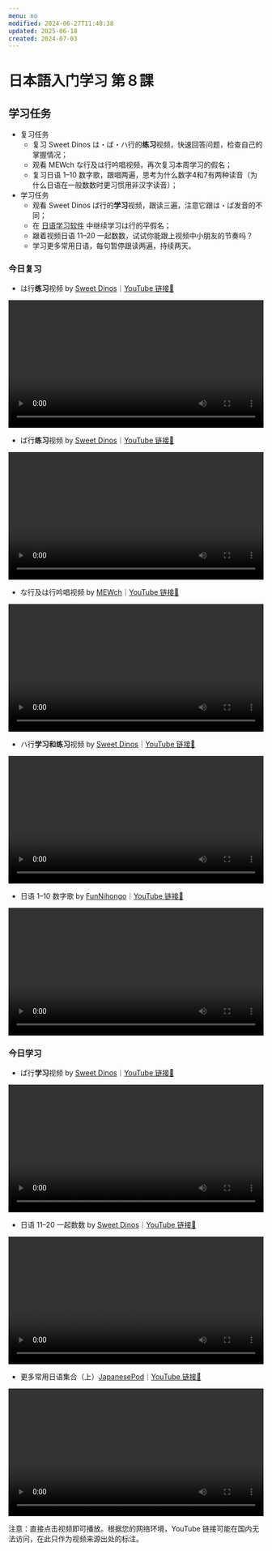 ```yaml
---
menu: no
modified: 2024-06-27T11:48:38
updated: 2025-06-18
created: 2024-07-03
---
```


# 日本語入门学习 第８課

## 学习任务

- 复习任务
	- 复习 Sweet Dinos は・ば・ハ行的**练习**视频，快速回答问题，检查自己的掌握情况；
	- 观看 MEWch な行及は行吟唱视频，再次复习本周学习的假名；
	- 复习日语 1–10 数字歌，跟唱两遍，思考为什么数字4和7有两种读音（为什么日语在一般数数时更习惯用非汉字读音）；
- 学习任务
	- 观看 Sweet Dinos ぱ行的**学习**视频，跟读三遍，注意它跟は・ば发音的不同；
	- 在 [日语学习软件](https://minielephant.net/beginner-japanese/#apps) 中继续学习は行的平假名；
	- 跟着视频日语 11–20 一起数数，试试你能跟上视频中小朋友的节奏吗？
	- 学习更多常用日语，每句暂停跟读两遍，持续两天。

### 今日复习

- は行**练习**视频 by [Sweet Dinos](https://www.youtube.com/@SweetDinos/videos)｜[YouTube 链接🔗](https://www.youtube.com/watch?v=UyXBmj5o2Kg)

<video width="100%" height="auto" controls>
  <source src="https://mini-elephant-1318622621.cos.ap-chongqing.myqcloud.com/2024/07/03/learn-hiragana-alphabet-characters-practice-6.mp4">
</video>

- ば行**练习**视频 by [Sweet Dinos](https://www.youtube.com/@SweetDinos/videos)｜[YouTube 链接🔗](https://www.youtube.com/watch?v=rHlcaBNdhEQ)

<video width="100%" height="auto" controls>
  <source src="https://mini-elephant-1318622621.cos.ap-chongqing.myqcloud.com/english/learn-hiragana-alphabet-characters-practice-14.mp4">
</video>

- な行及は行吟唱视频 by [MEWch](https://www.youtube.com/@mewch3344)｜[YouTube 链接🔗](https://www.youtube.com/watch?v=KILXPdCU3kE)

<video width="100%" height="auto" controls>
  <source src="https://mini-elephant-1318622621.cos.ap-chongqing.myqcloud.com/2024/07/03/japanese-hiragana-alphabet-song-na-ha-row.mp4" type="video/mp4">
</video>

- ハ行**学习和练习**视频 by [Sweet Dinos](https://www.youtube.com/@SweetDinos/videos)｜[YouTube 链接🔗](https://www.youtube.com/watch?v=HGUCWuW84oM)

<video width="100%" height="auto" controls>
  <source src="https://mini-elephant-1318622621.cos.ap-chongqing.myqcloud.com/english/learn-katakana-japanese-alphabet-characters-lesson-6.mp4" type="video/mp4">
</video>

- 日语 1–10 数字歌 by [FunNihongo](https://www.youtube.com/@funnihongo9881)｜[YouTube 链接🔗](https://youtu.be/Jqglm3rZEnc?si=76RlUFUDjAIoIKW7)

<video width="100%" height="auto" controls>
  <source src="https://mini-elephant-1318622621.cos.ap-chongqing.myqcloud.com/2024/07/01/japanese-numbers-song.mp4" type="video/mp4">
</video>

### 今日学习

- ぱ行**学习**视频 by [Sweet Dinos](https://www.youtube.com/@SweetDinos/videos)｜[YouTube 链接🔗](https://www.youtube.com/watch?v=3DAbFkCL4_o)

<video width="100%" height="auto" controls>
  <source src="https://mini-elephant-1318622621.cos.ap-chongqing.myqcloud.com/2024/07/03/learn-hiragana-alphabet-characters-practice-6.mp4">
</video>

- 日语 11–20 一起数数 by [Sweet Dinos](https://www.youtube.com/@SweetDinos/videos)｜[YouTube 链接🔗](https://www.youtube.com/watch?v=iNW0MYUYLPY)

<video width="100%" height="auto" controls>
  <source src="https://mini-elephant-1318622621.cos.ap-chongqing.myqcloud.com/2024/07/03/japanese-numbers-11-20.mp4" type="video/mp4">
</video>

- 更多常用日语集合（上）[JapanesePod](https://www.youtube.com/@JapanesePod101)｜[YouTube 链接🔗](https://www.youtube.com/watch?v=eYIMGiRn6SA)

<video width="100%" height="auto" controls>
  <source src="https://mini-elephant-1318622621.cos.ap-chongqing.myqcloud.com/english/JapanesePod101-Phrases-1.mp4" type="video/mp4">
</video>

<span class="caption">注意：直接点击视频即可播放。根据您的网络环境，YouTube 链接可能在国内无法访问，在此只作为视频来源出处的标注。</span>
